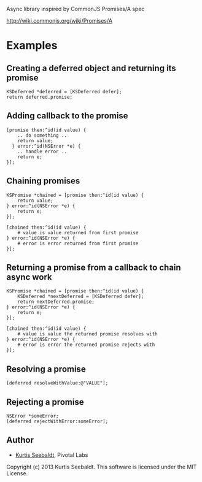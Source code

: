 Async library inspired by CommonJS Promises/A spec

http://wiki.commonjs.org/wiki/Promises/A

# Examples

## Creating a deferred object and returning its promise 

    KSDeferred *deferred = [KSDeferred defer];
    return deferred.promise;

## Adding callback to the promise

    [promise then:^id(id value) {
        .. do something ..
        return value;
      } error:^id(NSError *e) {
        .. handle error ..
        return e;
    }];

## Chaining promises

    KSPromise *chained = [promise then:^id(id value) {
        return value;
    } error:^id(NSError *e) {
        return e;
    }];

    [chained then:^id(id value) {
        # value is value returned from first promise
    } error:^id(NSError *e) {
        # error is error returned from first promise
    }];

## Returning a promise from a callback to chain async work

    KSPromise *chained = [promise then:^id(id value) {
        KSDeferred *nextDeferred = [KSDeferred defer];
        return nextDeferred.promise;
    } error:^id(NSError *e) {
        return e;
    }];

    [chained then:^id(id value) {
        # value is value the returned promise resolves with
    } error:^id(NSError *e) {
        # error is error the returned promise rejects with
    }];

## Resolving a promise
    [deferred resolveWithValue:@"VALUE"];

## Rejecting a promise
    NSError *someError;
    [deferred rejectWithError:someError];

## Author

* [Kurtis Seebaldt](mailto:kurtis@pivotallabs.com), Pivotal Labs

Copyright (c) 2013 Kurtis Seebaldt. This software is licensed under the MIT License.
